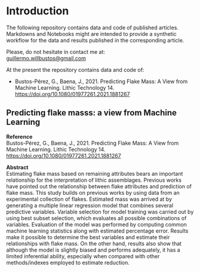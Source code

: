 # Introduction  

The following repository contains data and code of published articles. Markdowns and Notebooks might are intended to provide a synthetic workflow for the data and results published in the corresponding article.   

Please, do not hesitate in contact me at:   
guillermo.willbustos@gmail.com   

At the present the repository contains data and code of:  

  * Bustos-Pérez, G., Baena, J., 2021. Predicting Flake Mass: A View from Machine Learning. Lithic Technology 14. https://doi.org/10.1080/01977261.2021.1881267    

 

## Predicting flake masss: a view from Machine Learning   

**Reference**   
Bustos-Pérez, G., Baena, J., 2021. Predicting Flake Mass: A View from Machine Learning. Lithic Technology 14. https://doi.org/10.1080/01977261.2021.1881267    

**Abstract**   
Estimating flake mass based on remaining attributes bears an important relationship for the interpretation of lithic assemblages. Previous works have pointed out the relationship between flake attributes and prediction of flake mass. This study builds on previous works by using data from an experimental collection of flakes. Estimated mass was arrived at by generating a multiple linear regression model that combines several predictive variables. Variable selection for model training was carried out by using best subset selection, which evaluates all possible combinations of variables. Evaluation of the model was performed by computing common machine learning statistics along with estimated percentage error. Results make it possible to determine the best variables and estimate their relationships with flake mass. On the other hand, results also show that although the model is slightly biased and performs adequately, it has a limited inferential ability, especially when compared with other methods/indexes employed to estimate reduction.
